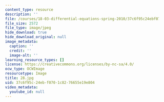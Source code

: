 ```yaml
---
content_type: resource
description: ''
file: /courses/18-03-differential-equations-spring-2010/37c6f95c24ebf0701c8276655e19e804_28.jpg
file_size: 2572
file_type: image/jpeg
hide_download: true
hide_download_original: null
image_metadata:
  caption: ''
  credit: ''
  image-alt: ''
learning_resource_types: []
license: https://creativecommons.org/licenses/by-nc-sa/4.0/
ocw_type: OCWImage
resourcetype: Image
title: 28.jpg
uid: 37c6f95c-24eb-f070-1c82-76655e19e804
video_metadata:
  youtube_id: null
---
```

